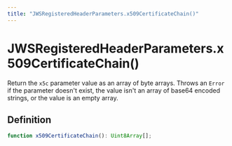 ```yaml
---
title: "JWSRegisteredHeaderParameters.x509CertificateChain()"
---
```


# JWSRegisteredHeaderParameters.x509CertificateChain()

Return the `x5c` parameter value as an array of byte arrays. Throws an `Error` if the parameter doesn't exist, the value isn't an array of base64 encoded strings, or the value is an empty array.

## Definition

```ts
function x509CertificateChain(): Uint8Array[];
```
